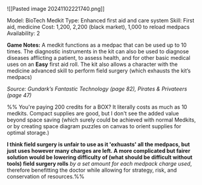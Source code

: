 ![[Pasted image 20241102221740.png]]

Model: BioTech Medkit
Type: Enhanced first aid and care system
Skill: First aid,
medicine
Cost: 1,200, 2,200 (black market), 1,000 to reload medpacs
Availability: 2

**Game Notes:** 
A medkit functions as a medpac that can be used up to 10 times. The diagnostic instruments in the kit can also be used to diagnose diseases afflicting a patient, to assess health, and for other basic medical uses on an **Easy** first aid roll. The kit also allows a character with the medicine advanced skill to perform field surgery (which exhausts the kit’s medpacs)

*Source: Gundark’s Fantastic Technology (page 82), Pirates & Privateers (page 47)*

%% You're paying 200 credits for a BOX? It literally costs as much as 10 medkits. Compact supplies are good, but I don't see the added value beyond space saving (which surely could be achieved with normal Medkits, or by creating space diagram puzzles on canvas to orient supplies for optimal storage.) 

**I think field surgery is unfair to use as it 'exhuasts' all the medpacs, but just uses however many charges are left. A more complicated but fairer solution would be lowering difficulty of (what should be difficult without tools) field surgery rolls** *by a set amount for each medpack charge used*, therefore benefitting the doctor while allowing for strategy, risk, and conservation of resources.%%